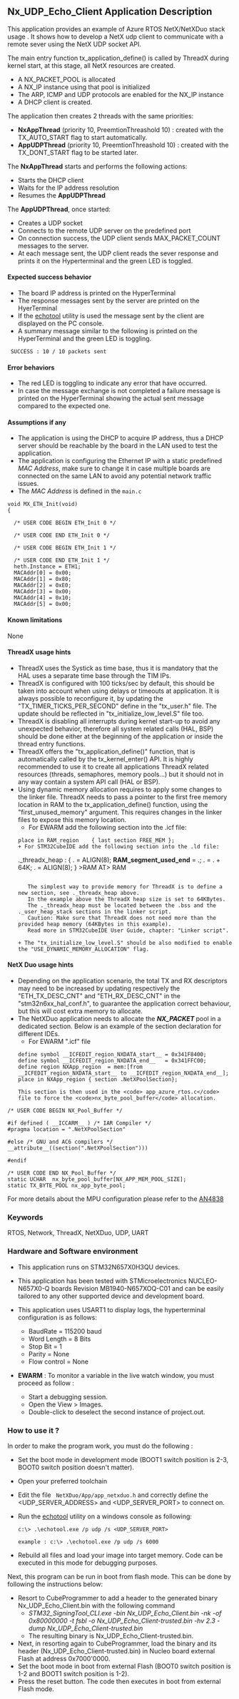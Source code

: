 
## <b>Nx_UDP_Echo_Client Application Description</b>

This application provides an example of Azure RTOS NetX/NetXDuo stack usage .
It shows how to develop a NetX udp client to communicate with a remote sever using the NetX UDP socket API.

The main entry function tx_application_define() is called by ThreadX during kernel start, at this stage, all NetX resources are created.

 + A NX_PACKET_POOL is allocated
 + A NX_IP instance using that pool is initialized
 + The ARP, ICMP and UDP protocols are enabled for the NX_IP instance
 + A DHCP client is created.

The application then creates 2 threads with the same priorities:

 + **NxAppThread** (priority 10, PreemtionThreashold 10) : created with the TX_AUTO_START flag to start automatically.
 + **AppUDPThread** (priority 10, PreemtionThreashold 10) : created with the TX_DONT_START flag to be started later.

The **NxAppThread** starts and performs the following actions:

  + Starts the DHCP client
  + Waits for the IP address resolution
  + Resumes the **AppUDPThread**

The **AppUDPThread**, once started:

  + Creates a UDP socket
  + Connects to the remote UDP server on the predefined port
  + On connection success, the UDP client sends MAX_PACKET_COUNT messages to the server.
  + At each message sent, the UDP client reads the sever response and prints it on the Hyperterminal and the green LED is toggled.

#### <b>Expected success behavior</b>

 + The board IP address is printed on the HyperTerminal
 + The response messages sent by the server are printed on the HyerTerminal
 + If the [echotool](https://github.com/PavelBansky/EchoTool/releases/tag/v1.5.0.0) utility is used the message sent by the client are displayed on the PC console.
 + A summary message similar to the following is printed on the HyperTerminal and the green LED is toggling.
 ```
  SUCCESS : 10 / 10 packets sent
```

#### <b>Error behaviors</b>

+ The red LED is toggling to indicate any error that have occurred.
+ In case the message exchange is not completed a failure message is printed on the HyperTerminal showing the actual sent message compared to the expected one.

#### <b>Assumptions if any</b>

- The application is using the DHCP to acquire IP address, thus a DHCP server should be reachable by the board in the LAN used to test the application.
- The application is configuring the Ethernet IP with a static predefined <i>MAC Address</i>, make sure to change it in case multiple boards are connected on the same LAN to avoid any potential network traffic issues.
- The <i>MAC Address</i> is defined in the `main.c`

```
void MX_ETH_Init(void)
{

  /* USER CODE BEGIN ETH_Init 0 */

  /* USER CODE END ETH_Init 0 */

  /* USER CODE BEGIN ETH_Init 1 */

  /* USER CODE END ETH_Init 1 */
  heth.Instance = ETH1;
  MACAddr[0] = 0x00;
  MACAddr[1] = 0x80;
  MACAddr[2] = 0xE0;
  MACAddr[3] = 0x00;
  MACAddr[4] = 0x10;
  MACAddr[5] = 0x00;
```
#### <b>Known limitations</b>
None

#### <b>ThreadX usage hints</b>

 - ThreadX uses the Systick as time base, thus it is mandatory that the HAL uses a separate time base through the TIM IPs.
 - ThreadX is configured with 100 ticks/sec by default, this should be taken into account when using delays or timeouts at application. It is always possible to reconfigure it, by updating the "TX_TIMER_TICKS_PER_SECOND" define in the "tx_user.h" file. The update should be reflected in "tx_initialize_low_level.S" file too.
 - ThreadX is disabling all interrupts during kernel start-up to avoid any unexpected behavior, therefore all system related calls (HAL, BSP) should be done either at the beginning of the application or inside the thread entry functions.
 - ThreadX offers the "tx_application_define()" function, that is automatically called by the tx_kernel_enter() API.
   It is highly recommended to use it to create all applications ThreadX related resources (threads, semaphores, memory pools...)  but it should not in any way contain a system API call (HAL or BSP).
 - Using dynamic memory allocation requires to apply some changes to the linker file.
   ThreadX needs to pass a pointer to the first free memory location in RAM to the tx_application_define() function,
   using the "first_unused_memory" argument.
   This requires changes in the linker files to expose this memory location.
    + For EWARM add the following section into the .icf file:
     ```
	 place in RAM_region    { last section FREE_MEM };
    + For STM32CubeIDE add the following section into the .ld file:
    ```
    ._threadx_heap :
      {
         . = ALIGN(8);
         __RAM_segment_used_end__ = .;
         . = . + 64K;
         . = ALIGN(8);
       } >RAM AT> RAM
	```

       The simplest way to provide memory for ThreadX is to define a new section, see ._threadx_heap above.
       In the example above the ThreadX heap size is set to 64KBytes.
       The ._threadx_heap must be located between the .bss and the ._user_heap_stack sections in the linker script.
       Caution: Make sure that ThreadX does not need more than the provided heap memory (64KBytes in this example).
       Read more in STM32CubeIDE User Guide, chapter: "Linker script".

    + The "tx_initialize_low_level.S" should be also modified to enable the "USE_DYNAMIC_MEMORY_ALLOCATION" flag.

#### <b>NetX Duo usage hints</b>

- Depending on the application scenario, the total TX and RX descriptors may need to be increased by updating respectively  the "ETH_TX_DESC_CNT" and "ETH_RX_DESC_CNT" in the "stm32n6xx_hal_conf.h", to guarantee the application correct behaviour, but this will cost extra memory to allocate.
- The NetXDuo application needs to allocate the <b> <i> NX_PACKET </i> </b> pool in a dedicated section.
Below is an example of the section declaration for different IDEs.
   + For EWARM ".icf" file
   ```
   define symbol __ICFEDIT_region_NXDATA_start__ = 0x341F8400;
   define symbol __ICFEDIT_region_NXDATA_end__   = 0x341FFC00;
   define region NXApp_region  = mem:[from __ICFEDIT_region_NXDATA_start__ to __ICFEDIT_region_NXDATA_end__];
   place in NXApp_region { section .NetXPoolSection};

  This section is then used in the <code> app_azure_rtos.c</code> file to force the <code>nx_byte_pool_buffer</code> allocation.

```
/* USER CODE BEGIN NX_Pool_Buffer */

#if defined ( __ICCARM__ ) /* IAR Compiler */
#pragma location = ".NetXPoolSection"

#else /* GNU and AC6 compilers */
__attribute__((section(".NetXPoolSection")))

#endif

/* USER CODE END NX_Pool_Buffer */
static UCHAR  nx_byte_pool_buffer[NX_APP_MEM_POOL_SIZE];
static TX_BYTE_POOL nx_app_byte_pool;
```
For more details about the MPU configuration please refer to the [AN4838](https://www.st.com/resource/en/application_note/dm00272912-managing-memory-protection-unit-in-stm32-mcus-stmicroelectronics.pdf)

### <b>Keywords</b>

RTOS, Network, ThreadX, NetXDuo, UDP, UART

### <b>Hardware and Software environment</b>

  - This application runs on STM32N657X0H3QU devices.
  - This application has been tested with STMicroelectronics NUCLEO-N657X0-Q boards Revision MB1940-N657XOQ-C01 and can be easily tailored to any other supported device and development board.

  - This application uses USART1 to display logs, the hyperterminal configuration is as follows:
      - BaudRate = 115200 baud
      - Word Length = 8 Bits
      - Stop Bit = 1
      - Parity = None
      - Flow control = None

  - **EWARM** : To monitor a variable in the live watch window, you must proceed as follow :
    - Start a debugging session.
    - Open the View > Images.
    - Double-click to deselect the second instance of project.out.

### <b>How to use it ?</b>

In order to make the program work, you must do the following :

 - Set the boot mode in development mode (BOOT1 switch position is 2-3, BOOT0 switch position doesn't matter).
 - Open your preferred toolchain
 - Edit the file <code> NetXDuo/App/app_netxduo.h</code> and correctly define the <UDP_SERVER_ADDRESS> and <UDP_SERVER_PORT> to connect on.
 - Run the [echotool](https://github.com/PavelBansky/EchoTool/releases/tag/v1.5.0.0) utility on a windows console as following:

       c:\> .\echotool.exe /p udp /s <UDP_SERVER_PORT>

       example : c:\> .\echotool.exe /p udp /s 6000

 - Rebuild all files and load your image into target memory. Code can be executed in this mode for debugging purposes.

Next, this program can be run in boot from flash mode. This can be done by following the instructions below:

 - Resort to CubeProgrammer to add a header to the generated binary Nx_UDP_Echo_Client.bin with the following command
   - *STM32_SigningTool_CLI.exe -bin Nx_UDP_Echo_Client.bin -nk -of 0x80000000 -t fsbl -o Nx_UDP_Echo_Client-trusted.bin -hv 2.3 -dump Nx_UDP_Echo_Client-trusted.bin*
   - The resulting binary is Nx_UDP_Echo_Client-trusted.bin.
 - Next, in resorting again to CubeProgrammer, load the binary and its header (Nx_UDP_Echo_Client-trusted.bin) in Nucleo board external Flash at address 0x7000'0000.
 - Set the boot mode in boot from external Flash (BOOT0 switch position is 1-2 and BOOT1 switch position is 1-2).
 - Press the reset button. The code then executes in boot from external Flash mode.
